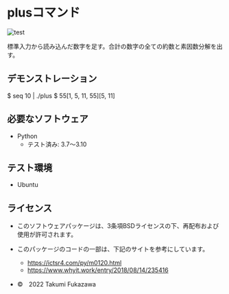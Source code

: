 
# plusコマンド
![test](https://github.com/Takumi-Fukazawa/robosys2021C1100/actions/workflows/test.yml/badge.svg)

標準入力から読み込んだ数字を足す。合計の数字の全ての約数と素因数分解を出す。

## デモンストレーション
$ seq 10 | ./plus
$ 55[1, 5, 11, 55][5, 11]

## 必要なソフトウェア
* Python
  * テスト済み: 3.7〜3.10

## テスト環境
* Ubuntu

## ライセンス
* このソフトウェアパッケージは、3条項BSDライセンスの下、再配布および使用が許可されます。
* このパッケージのコードの一部は、下記のサイトを参考にしています。
  * https://ictsr4.com/py/m0120.html
  * https://www.whyit.work/entry/2018/08/14/235416
  
* ©　2022 Takumi Fukazawa
